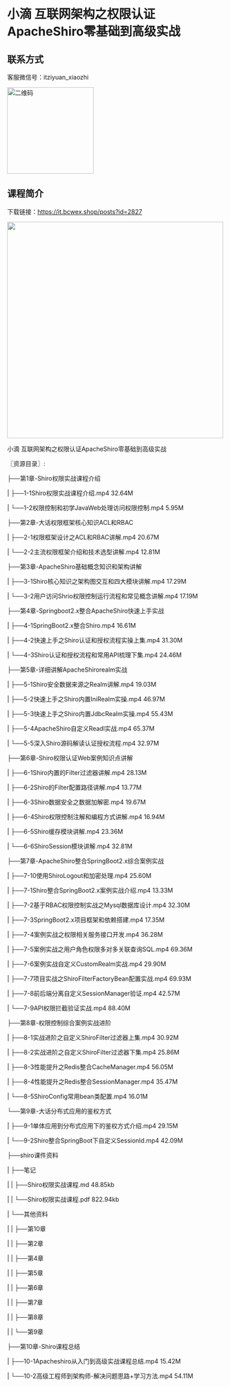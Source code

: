 # 小滴 互联网架构之权限认证ApacheShiro零基础到高级实战

## 联系方式

客服微信号：itziyuan_xiaozhi

<img src="https://ziyuanyun.oss-cn-guangzhou.aliyuncs.com/common/20240614073449/666b82192834a.jpg" width="200" height="200" alt="二维码">

## 课程简介

下载链接：https://it.bcwex.shop/posts?id=2827

<img src="https://ziyuanyun.oss-cn-guangzhou.aliyuncs.com/yun/20240515184340/664491dc75bc1.jpg" width="500" alt="">

  小滴 互联网架构之权限认证ApacheShiro零基础到高级实战



 〖资源目录〗:

 ├──第1章-Shiro权限实战课程介绍

 | ├──1-1Shiro权限实战课程介绍.mp4 32.64M

 | └──1-2权限控制和初学JavaWeb处理访问权限控制.mp4 5.95M

 ├──第2章-大话权限框架核心知识ACL和RBAC

 | ├──2-1权限框架设计之ACL和RBAC讲解.mp4 20.67M

 | └──2-2主流权限框架介绍和技术选型讲解.mp4 12.81M

 ├──第3章-ApacheShiro基础概念知识和架构讲解

 | ├──3-1Shiro核心知识之架构图交互和四大模块讲解.mp4 17.29M

 | └──3-2用户访问Shrio权限控制运行流程和常见概念讲解.mp4 17.19M

 ├──第4章-Springboot2.x整合ApacheShiro快速上手实战

 | ├──4-1SpringBoot2.x整合Shiro.mp4 16.61M

 | ├──4-2快速上手之Shiro认证和授权流程实操上集.mp4 31.30M

 | └──4-3Shiro认证和授权流程和常用API梳理下集.mp4 24.46M

 ├──第5章-详细讲解ApacheShirorealm实战

 | ├──5-1Shiro安全数据来源之Realm讲解.mp4 19.03M

 | ├──5-2快速上手之Shiro内置IniRealm实操.mp4 46.97M

 | ├──5-3快速上手之Shiro内置JdbcRealm实操.mp4 55.43M

 | ├──5-4ApacheShiro自定义Readl实战.mp4 65.37M

 | └──5-5深入Shiro源码解读认证授权流程.mp4 32.97M

 ├──第6章-Shiro权限认证Web案例知识点讲解

 | ├──6-1Shiro内置的Filter过滤器讲解.mp4 28.13M

 | ├──6-2Shiro的Filter配置路径讲解.mp4 13.77M

 | ├──6-3Shiro数据安全之数据加解密.mp4 19.67M

 | ├──6-4Shiro权限控制注解和编程方式讲解.mp4 16.94M

 | ├──6-5Shiro缓存模块讲解.mp4 23.36M

 | └──6-6ShiroSession模块讲解.mp4 32.81M

 ├──第7章-ApacheShiro整合SpringBoot2.x综合案例实战

 | ├──7-10使用ShiroLogout和加密处理.mp4 25.60M

 | ├──7-1Shiro整合SpringBoot2.x案例实战介绍.mp4 13.33M

 | ├──7-2基于RBAC权限控制实战之Mysql数据库设计.mp4 32.30M

 | ├──7-3SpringBoot2.x项目框架和依赖搭建.mp4 17.35M

 | ├──7-4案例实战之权限相关服务接口开发.mp4 36.28M

 | ├──7-5案例实战之用户角色权限多对多关联查询SQL.mp4 69.36M

 | ├──7-6案例实战自定义CustomRealm实战.mp4 29.90M

 | ├──7-7项目实战之ShiroFilterFactoryBean配置实战.mp4 69.93M

 | ├──7-8前后端分离自定义SessionManager验证.mp4 42.57M

 | └──7-9API权限拦截验证实战.mp4 88.40M

 ├──第8章-权限控制综合案例实战进阶

 | ├──8-1实战进阶之自定义ShiroFilter过滤器上集.mp4 30.92M

 | ├──8-2实战进阶之自定义ShiroFilter过滤器下集.mp4 25.86M

 | ├──8-3性能提升之Redis整合CacheManager.mp4 56.05M

 | ├──8-4性能提升之Redis整合SessionManager.mp4 35.47M

 | └──8-5ShiroConfig常用bean类配置.mp4 16.01M

 └──第9章-大话分布式应用的鉴权方式

 | ├──9-1单体应用到分布式应用下的鉴权方式介绍.mp4 29.15M

 | └──9-2Shiro整合SpringBoot下自定义SessionId.mp4 42.09M

 ├──shiro课件资料

 | ├──笔记

 | | ├──Shiro权限实战课程.md 48.85kb

 | | └──Shiro权限实战课程.pdf 822.94kb

 | └──其他资料

 | | ├──第10章

 | | ├──第2章

 | | ├──第4章

 | | ├──第5章

 | | ├──第6章

 | | ├──第7章

 | | ├──第8章

 | | └──第9章

 ├──第10章-Shiro课程总结

 | ├──10-1Apacheshiro从入门到高级实战课程总结.mp4 15.42M

 | └──10-2高级工程师到架构师-解决问题思路+学习方法.mp4 54.11M

  